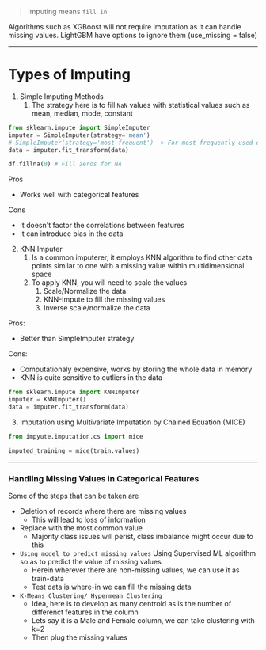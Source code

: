 > Imputing means `fill in`

Algorithms such as XGBoost will not require imputation as it can handle missing values. LightGBM have options to ignore them (use_missing = false) 

---
# Types of Imputing 
1. Simple Imputing Methods
	1. The strategy here is to fill `NaN` values with statistical values such as mean, median, mode, constant
```py
from sklearn.impute import SimpleImputer
imputer = SimpleImputer(strategy='mean')
# SimpleImputer(strategy='most_frequent') -> For most frequently used data
data = imputer.fit_transform(data)

df.fillna(0) # Fill zeros for NA
```

Pros
- Works well with categorical features
 
Cons
- It doesn't factor the correlations between features
- It can introduce bias in the data

2. KNN Imputer
	1. Is a common imputerer, it employs KNN algorithm to find other data points similar to one with a missing value within multidimensional space
	2. To apply KNN, you will need to scale the values
		1. Scale/Normalize the data
		2. KNN-Impute to fill the missing values
		3. Inverse scale/normalize the data

Pros:
- Better than SimpleImputer strategy

Cons:
- Computationaly expensive, works by storing the whole data in memory
- KNN is quite sensitive to outliers in the data

```py
from sklearn.impute import KNNImputer
imputer = KNNImputer()
data = imputer.fit_transform(data)
```

3. Imputation using Multivariate Imputation by Chained Equation (MICE)

```py
from impyute.imputation.cs import mice

imputed_training = mice(train.values)
```
---
### Handling Missing Values in Categorical Features

Some of the steps that can be taken are
- Deletion of records where there are missing values
	- This will lead to loss of information
- Replace with the most common value
	- Majority class issues will perist, class imbalance might occur due to this
- `Using model to predict missing values` Using Supervised ML algorithm so as to predict the value of missing values
	- Herein wherever there are non-missing values, we can use it as train-data
	- Test data is where-in we can fill the missing data
- `K-Means Clustering/ Hypermean Clustering`
	- Idea, here is to develop as many centroid as is the number of differenct features in the column
	- Lets say it is a Male and Female column, we can take clustering with k=2
	- Then plug the missing values

